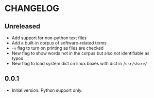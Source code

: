 # CHANGELOG

## Unreleased

- Add support for non-python text files
- Add a built-in corpus of software-related terms
- `-v` flag to turn on printing as files are checked
- New flag to show words not in the corpus but also not identifiable as typos
- New flag to load system dict on linux boxes with dict in `/usr/share/`

## 0.0.1

- Initial version. Python support only.
